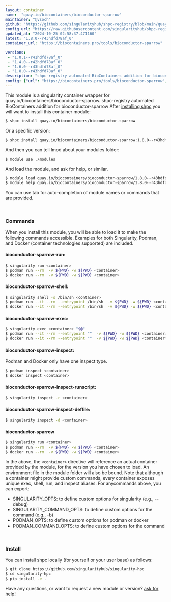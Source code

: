 ```yaml
---
layout: container
name:  "quay.io/biocontainers/bioconductor-sparrow"
maintainer: "@vsoch"
github: "https://github.com/singularityhub/shpc-registry/blob/main/quay.io/biocontainers/bioconductor-sparrow/container.yaml"
config_url: "https://raw.githubusercontent.com/singularityhub/shpc-registry/main/quay.io/biocontainers/bioconductor-sparrow/container.yaml"
updated_at: "2024-10-25 02:58:37.471160"
latest: "1.8.0--r43hdfd78af_0"
container_url: "https://biocontainers.pro/tools/bioconductor-sparrow"

versions:
 - "1.0.1--r41hdfd78af_0"
 - "1.4.0--r42hdfd78af_0"
 - "1.6.0--r43hdfd78af_0"
 - "1.8.0--r43hdfd78af_0"
description: "shpc-registry automated BioContainers addition for bioconductor-sparrow"
config: {"url": "https://biocontainers.pro/tools/bioconductor-sparrow", "maintainer": "@vsoch", "description": "shpc-registry automated BioContainers addition for bioconductor-sparrow", "latest": {"1.8.0--r43hdfd78af_0": "sha256:a3a87cdfdd2f31da8e0685e38a88171652a498ce394abbeb6ffc591450714d07"}, "tags": {"1.0.1--r41hdfd78af_0": "sha256:f58daa0faeccdeabaff45413439414c42edf545648d3db1da1374dd1c152eb4e", "1.4.0--r42hdfd78af_0": "sha256:ff23e0f82e5c6393f08c3bd4a3dfc18f30325ab5a2939714dbda0b9c55ed3988", "1.6.0--r43hdfd78af_0": "sha256:485c58c00884e5245f26f9388e658c324db238cce159bbc614c5a0b8390a4210", "1.8.0--r43hdfd78af_0": "sha256:a3a87cdfdd2f31da8e0685e38a88171652a498ce394abbeb6ffc591450714d07"}, "docker": "quay.io/biocontainers/bioconductor-sparrow"}
---
```


This module is a singularity container wrapper for quay.io/biocontainers/bioconductor-sparrow.
shpc-registry automated BioContainers addition for bioconductor-sparrow
After [installing shpc](#install) you will want to install this container module:


```bash
$ shpc install quay.io/biocontainers/bioconductor-sparrow
```

Or a specific version:

```bash
$ shpc install quay.io/biocontainers/bioconductor-sparrow:1.8.0--r43hdfd78af_0
```

And then you can tell lmod about your modules folder:

```bash
$ module use ./modules
```

And load the module, and ask for help, or similar.

```bash
$ module load quay.io/biocontainers/bioconductor-sparrow/1.8.0--r43hdfd78af_0
$ module help quay.io/biocontainers/bioconductor-sparrow/1.8.0--r43hdfd78af_0
```

You can use tab for auto-completion of module names or commands that are provided.

<br>

### Commands

When you install this module, you will be able to load it to make the following commands accessible.
Examples for both Singularity, Podman, and Docker (container technologies supported) are included.

#### bioconductor-sparrow-run:

```bash
$ singularity run <container>
$ podman run --rm  -v ${PWD} -w ${PWD} <container>
$ docker run --rm  -v ${PWD} -w ${PWD} <container>
```

#### bioconductor-sparrow-shell:

```bash
$ singularity shell -s /bin/sh <container>
$ podman run --it --rm --entrypoint /bin/sh  -v ${PWD} -w ${PWD} <container>
$ docker run --it --rm --entrypoint /bin/sh  -v ${PWD} -w ${PWD} <container>
```

#### bioconductor-sparrow-exec:

```bash
$ singularity exec <container> "$@"
$ podman run --it --rm --entrypoint ""  -v ${PWD} -w ${PWD} <container> "$@"
$ docker run --it --rm --entrypoint ""  -v ${PWD} -w ${PWD} <container> "$@"
```

#### bioconductor-sparrow-inspect:

Podman and Docker only have one inspect type.

```bash
$ podman inspect <container>
$ docker inspect <container>
```

#### bioconductor-sparrow-inspect-runscript:

```bash
$ singularity inspect -r <container>
```

#### bioconductor-sparrow-inspect-deffile:

```bash
$ singularity inspect -d <container>
```



#### bioconductor-sparrow

```bash
$ singularity run <container>
$ podman run --rm  -v ${PWD} -w ${PWD} <container>
$ docker run --rm  -v ${PWD} -w ${PWD} <container>
```


In the above, the `<container>` directive will reference an actual container provided
by the module, for the version you have chosen to load. An environment file in the
module folder will also be bound. Note that although a container
might provide custom commands, every container exposes unique exec, shell, run, and
inspect aliases. For anycommands above, you can export:

 - SINGULARITY_OPTS: to define custom options for singularity (e.g., --debug)
 - SINGULARITY_COMMAND_OPTS: to define custom options for the command (e.g., -b)
 - PODMAN_OPTS: to define custom options for podman or docker
 - PODMAN_COMMAND_OPTS: to define custom options for the command

<br>

### Install

You can install shpc locally (for yourself or your user base) as follows:

```bash
$ git clone https://github.com/singularityhub/singularity-hpc
$ cd singularity-hpc
$ pip install -e .
```

Have any questions, or want to request a new module or version? [ask for help!](https://github.com/singularityhub/singularity-hpc/issues)
